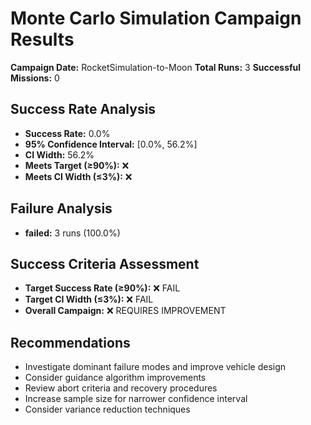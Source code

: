 # Monte Carlo Simulation Campaign Results

**Campaign Date:** RocketSimulation-to-Moon
**Total Runs:** 3
**Successful Missions:** 0

## Success Rate Analysis

- **Success Rate:** 0.0%
- **95% Confidence Interval:** [0.0%, 56.2%]
- **CI Width:** 56.2%
- **Meets Target (≥90%):** ❌
- **Meets CI Width (≤3%):** ❌

## Failure Analysis

- **failed:** 3 runs (100.0%)

## Success Criteria Assessment

- **Target Success Rate (≥90%):** ❌ FAIL
- **Target CI Width (≤3%):** ❌ FAIL
- **Overall Campaign:** ❌ REQUIRES IMPROVEMENT

## Recommendations

- Investigate dominant failure modes and improve vehicle design
- Consider guidance algorithm improvements
- Review abort criteria and recovery procedures
- Increase sample size for narrower confidence interval
- Consider variance reduction techniques
